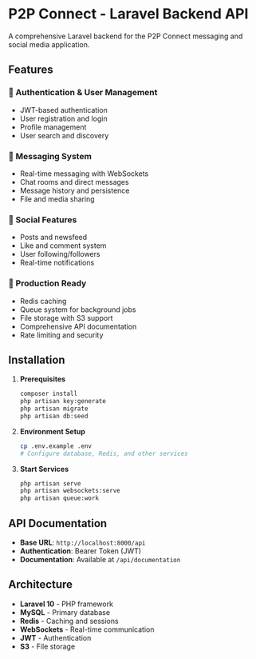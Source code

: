 # P2P Connect - Laravel Backend API

A comprehensive Laravel backend for the P2P Connect messaging and social media application.

## Features

### 🔐 Authentication & User Management
- JWT-based authentication
- User registration and login
- Profile management
- User search and discovery

### 💬 Messaging System
- Real-time messaging with WebSockets
- Chat rooms and direct messages
- Message history and persistence
- File and media sharing

### 📱 Social Features
- Posts and newsfeed
- Like and comment system
- User following/followers
- Real-time notifications

### 🚀 Production Ready
- Redis caching
- Queue system for background jobs
- File storage with S3 support
- Comprehensive API documentation
- Rate limiting and security

## Installation

1. **Prerequisites**
   ```bash
   composer install
   php artisan key:generate
   php artisan migrate
   php artisan db:seed
   ```

2. **Environment Setup**
   ```bash
   cp .env.example .env
   # Configure database, Redis, and other services
   ```

3. **Start Services**
   ```bash
   php artisan serve
   php artisan websockets:serve
   php artisan queue:work
   ```

## API Documentation

- **Base URL**: `http://localhost:8000/api`
- **Authentication**: Bearer Token (JWT)
- **Documentation**: Available at `/api/documentation`

## Architecture

- **Laravel 10** - PHP framework
- **MySQL** - Primary database
- **Redis** - Caching and sessions
- **WebSockets** - Real-time communication
- **JWT** - Authentication
- **S3** - File storage
